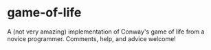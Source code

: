 game-of-life
============

A (not very amazing) implementation of Conway's game of life from a novice programmer. Comments, help, and advice welcome!